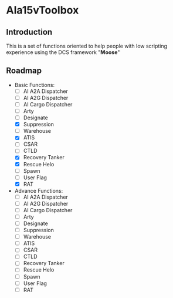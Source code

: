 # Ala15vToolbox
## Introduction
This is a set of functions oriented to help people with low scripting experience using the DCS framework "**Moose**"
## Roadmap
- Basic Functions:
    - [ ] AI A2A Dispatcher
    - [ ] AI A2G Dispatcher
    - [ ] AI Cargo Dispatcher
    - [ ] Arty
    - [ ] Designate
    - [x] Suppression
    - [ ] Warehouse
    - [x] ATIS
    - [ ] CSAR
    - [ ] CTLD
    - [x] Recovery Tanker
    - [x] Rescue Helo
    - [ ] Spawn
    - [ ] User Flag
    - [x] RAT
- Advance Functions:
    - [ ] AI A2A Dispatcher
    - [ ] AI A2G Dispatcher
    - [ ] AI Cargo Dispatcher
    - [ ] Arty
    - [ ] Designate
    - [ ] Suppression
    - [ ] Warehouse
    - [ ] ATIS
    - [ ] CSAR
    - [ ] CTLD
    - [ ] Recovery Tanker
    - [ ] Rescue Helo
    - [ ] Spawn
    - [ ] User Flag
    - [ ] RAT
